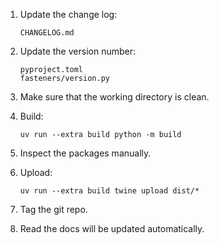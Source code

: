 1. Update the change log:

       CHANGELOG.md

2. Update the version number:

       pyproject.toml
       fasteners/version.py

3. Make sure that the working directory is clean.

4. Build:

       uv run --extra build python -m build

5. Inspect the packages manually.

6. Upload:

       uv run --extra build twine upload dist/*

7. Tag the git repo.

8. Read the docs will be updated automatically.
